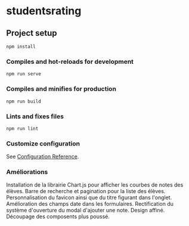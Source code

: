 # studentsrating

## Project setup
```
npm install
```

### Compiles and hot-reloads for development
```
npm run serve
```

### Compiles and minifies for production
```
npm run build
```

### Lints and fixes files
```
npm run lint
```

### Customize configuration
See [Configuration Reference](https://cli.vuejs.org/config/).

### Améliorations
Installation de la librairie Chart.js pour afficher les courbes de notes des élèves.
Barre de recherche et pagination pour la liste des élèves.
Personnalisation du favicon ainsi que du titre figurant dans l'onglet.
Amélioration des champs date dans les formulaires.
Rectification du système d'ouverture du modal d'ajouter une note.
Design affiné.
Découpage des composents plus poussé.